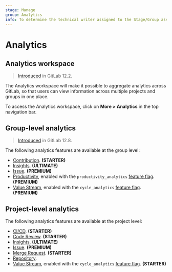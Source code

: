 ```yaml
---
stage: Manage
group: Analytics
info: To determine the technical writer assigned to the Stage/Group associated with this page, see https://about.gitlab.com/handbook/engineering/ux/technical-writing/#designated-technical-writers
---
```


# Analytics

## Analytics workspace

> [Introduced](https://gitlab.com/gitlab-org/gitlab/-/issues/12077) in GitLab 12.2.

The Analytics workspace will make it possible to aggregate analytics across
GitLab, so that users can view information across multiple projects and groups
in one place.

To access the Analytics workspace, click on **More > Analytics** in the top navigation bar.

## Group-level analytics

> [Introduced](https://gitlab.com/gitlab-org/gitlab/-/issues/195979) in GitLab 12.8.

The following analytics features are available at the group level:

- [Contribution](../group/contribution_analytics/index.md). **(STARTER)**
- [Insights](../group/insights/index.md). **(ULTIMATE)**
- [Issue](../group/issues_analytics/index.md). **(PREMIUM)**
- [Productivity](productivity_analytics.md), enabled with the `productivity_analytics`
  [feature flag](../../development/feature_flags/development.md#enabling-a-feature-flag-locally-in-development). **(PREMIUM)**
- [Value Stream](value_stream_analytics.md), enabled with the `cycle_analytics`
  [feature flag](../../development/feature_flags/development.md#enabling-a-feature-flag-locally-in-development). **(PREMIUM)**

## Project-level analytics

The following analytics features are available at the project level:

- [CI/CD](../../ci/pipelines/index.md#pipeline-success-and-duration-charts). **(STARTER)**
- [Code Review](code_review_analytics.md). **(STARTER)**
- [Insights](../group/insights/index.md). **(ULTIMATE)**
- [Issue](../group/issues_analytics/index.md). **(PREMIUM)**
- [Merge Request](merge_request_analytics.md). **(STARTER)**
- [Repository](repository_analytics.md).
- [Value Stream](value_stream_analytics.md), enabled with the `cycle_analytics`
  [feature flag](../../development/feature_flags/development.md#enabling-a-feature-flag-locally-in-development). **(STARTER)**
